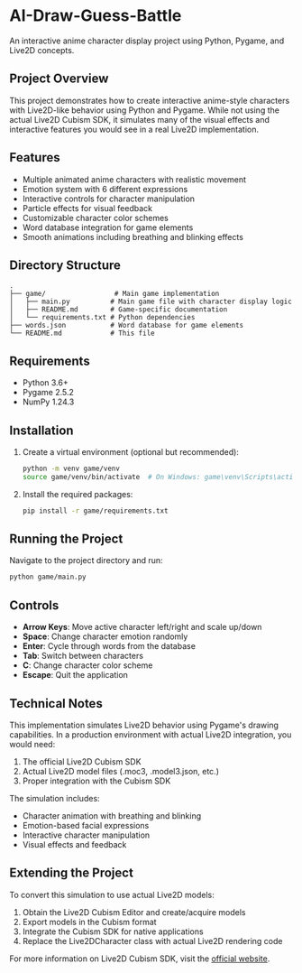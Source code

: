 # AI-Draw-Guess-Battle

An interactive anime character display project using Python, Pygame, and Live2D concepts.

## Project Overview

This project demonstrates how to create interactive anime-style characters with Live2D-like behavior using Python and Pygame. While not using the actual Live2D Cubism SDK, it simulates many of the visual effects and interactive features you would see in a real Live2D implementation.

## Features

- Multiple animated anime characters with realistic movement
- Emotion system with 6 different expressions
- Interactive controls for character manipulation
- Particle effects for visual feedback
- Customizable character color schemes
- Word database integration for game elements
- Smooth animations including breathing and blinking effects

## Directory Structure

```
.
├── game/                 # Main game implementation
│   ├── main.py          # Main game file with character display logic
│   ├── README.md        # Game-specific documentation
│   └── requirements.txt # Python dependencies
├── words.json           # Word database for game elements
└── README.md            # This file
```

## Requirements

- Python 3.6+
- Pygame 2.5.2
- NumPy 1.24.3

## Installation

1. Create a virtual environment (optional but recommended):
   ```bash
   python -m venv game/venv
   source game/venv/bin/activate  # On Windows: game\venv\Scripts\activate
   ```

2. Install the required packages:
   ```bash
   pip install -r game/requirements.txt
   ```

## Running the Project

Navigate to the project directory and run:
```bash
python game/main.py
```

## Controls

- **Arrow Keys**: Move active character left/right and scale up/down
- **Space**: Change character emotion randomly
- **Enter**: Cycle through words from the database
- **Tab**: Switch between characters
- **C**: Change character color scheme
- **Escape**: Quit the application

## Technical Notes

This implementation simulates Live2D behavior using Pygame's drawing capabilities. In a production environment with actual Live2D integration, you would need:

1. The official Live2D Cubism SDK
2. Actual Live2D model files (.moc3, .model3.json, etc.)
3. Proper integration with the Cubism SDK

The simulation includes:
- Character animation with breathing and blinking
- Emotion-based facial expressions
- Interactive character manipulation
- Visual effects and feedback

## Extending the Project

To convert this simulation to use actual Live2D models:

1. Obtain the Live2D Cubism Editor and create/acquire models
2. Export models in the Cubism format
3. Integrate the Cubism SDK for native applications
4. Replace the Live2DCharacter class with actual Live2D rendering code

For more information on Live2D Cubism SDK, visit the [official website](https://www.live2d.com/en/download/cubism-sdk/).